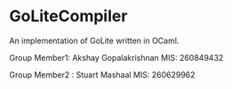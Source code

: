 # GoLiteCompiler

An implementation of GoLite written in OCaml.

Group Member1: Akshay Gopalakrishnan 
MIS: 260849432

Group Member2 : Stuart Mashaal
MIS: 260629962
